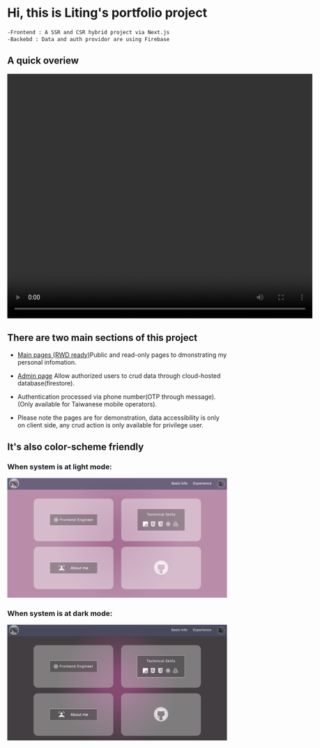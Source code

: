 # Hi, this is Liting's portfolio project

    -Frontend : A SSR and CSR hybrid project via Next.js
    -Backebd : Data and auth providor are using Firebase
    
## A quick overiew
<video width="700" height="560" controls>
  <source src="cypress/videos/layout.spec.cy.js.mp4" type="video/mp4">
</video>

## There are two main sections of this project

- [Main pages (RWD ready)](https://liting-cv.vercel.app/)Public and read-only pages to dmonstrating my personal infomation.

- [Admin page](https://liting-cv.vercel.app/admin)
  Allow authorized users to crud data through cloud-hosted database(firestore).
- Authentication processed via phone number(OTP through message).(Only available for Taiwanese mobile operators).
- Please note the pages are for demonstration, data accessibility is only on client side, any crud action is only available for privilege user.
  
## It's also color-scheme friendly 



### When system is at light mode: 

![light mode](public/light1.png "light mode")

### When system is at dark mode: 

![dark mode](public/dark1.png "dark mode")